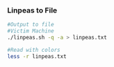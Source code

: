 ### Linpeas to File

```bash
#Output to file
#Victim Machine
./linpeas.sh -q -a > linpeas.txt 

#Read with colors
less -r linpeas.txt 
```


